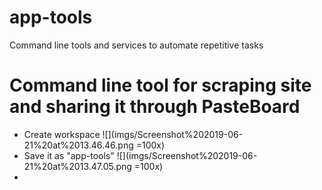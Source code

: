 # app-tools
Command line tools and services to automate repetitive tasks

# Command line tool for scraping site and sharing it through PasteBoard

- Create workspace 
![](imgs/Screenshot%202019-06-21%20at%2013.46.46.png =100x)
- Save it as "app-tools"
![](imgs/Screenshot%202019-06-21%20at%2013.47.05.png =100x)
- 